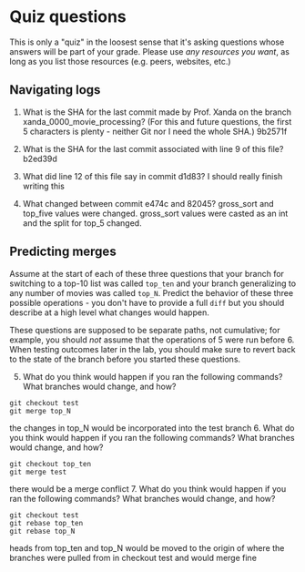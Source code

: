 # Quiz questions

This is only a "quiz" in the loosest sense that it's asking questions whose
answers will be part of your grade. Please use *any resources you want*, as
long as you list those resources (e.g. peers, websites, etc.)

## Navigating logs

1. What is the SHA for the last commit made by Prof. Xanda on the branch
xanda_0000_movie_processing?
(For this and future questions, the first 5 characters is plenty - neither
Git nor I need the whole SHA.)
9b2571f

2. What is the SHA for the last commit associated with line 9 of this file?
b2ed39d
3. What did line 12 of this file say in commit d1d83?
I should really finish writing this
4. What changed between commit e474c and 82045?
gross_sort and top_five values were changed. gross_sort values were casted as an int and the split for top_5 changed.

## Predicting merges

Assume at the start of each of these three questions that your
branch for switching to a top-10 list was called `top_ten`
and your branch generalizing to any number of movies was called `top_N`.
Predict the behavior of these three possible operations - you don't
have to provide a full `diff` but you should describe at a high level
what changes would happen.

These questions are supposed to be separate paths, not cumulative;
for example, you should *not* assume that the operations of 5 were run
before 6. When testing outcomes later in the lab, you should make sure to
revert back to the state of the branch before you started these questions.

5. What do you think would happen if you ran the following commands?
What branches would change, and how?
```
git checkout test
git merge top_N
```
the changes in top_N would be incorporated into the test branch
6. What do you think would happen if you ran the following commands?
What branches would change, and how?
```
git checkout top_ten
git merge test
```
there would be a merge conflict 
7. What do you think would happen if you ran the following commands?
What branches would change, and how?
```
git checkout test
git rebase top_ten
git rebase top_N
```
heads from top_ten and top_N would be moved to the origin of where the branches were pulled from in checkout test and would merge fine